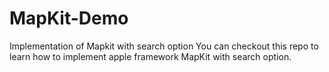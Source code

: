 # MapKit-Demo
Implementation of  Mapkit with search option
You can checkout this repo to learn how to implement apple framework MapKit with search option.
